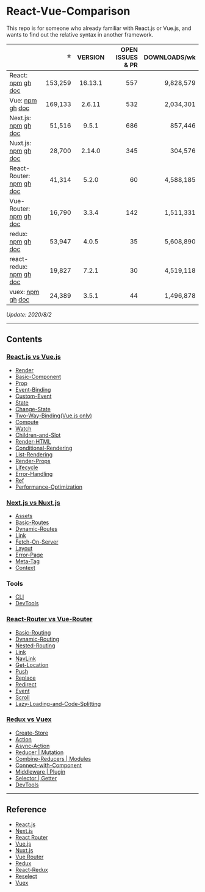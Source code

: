 # React-Vue-Comparison


This repo is for someone who already familiar with React.js or Vue.js, and wants to find out the relative syntax in another framework.

 |  | ⭐️ | VERSION | OPEN ISSUES & PR | DOWNLOADS/wk | 
 | :--- | ---: | :---: | ---: | ---: | 
 | React: [npm](https://www.npmjs.com/package/react) [gh](https://github.com/facebook/react) [doc](https://reactjs.org/docs/getting-started.html) | 153,259 | 16.13.1 | 557 | 9,828,579
Vue: [npm](https://www.npmjs.com/package/vue) [gh](https://github.com/vuejs/vue) [doc](https://vuejs.org/v2/guide/l) | 169,133 | 2.6.11 | 532 | 2,034,301
Next.js: [npm](https://www.npmjs.com/package/next) [gh](https://github.com/vercel/next.js) [doc](https://nextjs.org/docs/getting-started) | 51,516 | 9.5.1 | 686 | 857,446
Nuxt.js: [npm](https://www.npmjs.com/package/nuxt) [gh](https://github.com/nuxt/nuxt.js) [doc](https://nuxtjs.org/guide) | 28,700 | 2.14.0 | 345 | 304,576
React-Router: [npm](https://www.npmjs.com/package/react-router) [gh](https://github.com/ReactTraining/react-router) [doc](https://reacttraining.com/react-router/web/guides/quick-start) | 41,314 | 5.2.0 | 60 | 4,588,185
Vue-Router: [npm](https://www.npmjs.com/package/vue-router) [gh](https://github.com/vuejs/vue-router) [doc](https://router.vuejs.org/guide) | 16,790 | 3.3.4 | 142 | 1,511,331
redux: [npm](https://www.npmjs.com/package/redux) [gh](https://github.com/reduxjs/redux) [doc](https://redux.js.org/introduction/getting-started) | 53,947 | 4.0.5 | 35 | 5,608,890
react-redux: [npm](https://www.npmjs.com/package/react-redux) [gh](https://github.com/reduxjs/react-redux) [doc](https://react-redux.js.org/introduction/quick-start) | 19,827 | 7.2.1 | 30 | 4,519,118
vuex: [npm](https://www.npmjs.com/package/vuex) [gh](https://github.com/vuejs/vuex) [doc](https://vuex.vuejs.org/guide/) | 24,389 | 3.5.1 | 44 | 1,496,878 | 


_Update: 2020/8/2_


---

## Contents

### [React.js vs Vue.js](/CORE.md)


 - [Render](/CORE.md#render)
 - [Basic-Component](/CORE.md#basic-component)
 - [Prop](/CORE.md#prop)
 - [Event-Binding](/CORE.md#event-binding)
 - [Custom-Event](/CORE.md#custom-event)
 - [State](/CORE.md#state)
 - [Change-State](/CORE.md#change-state)
 - [Two-Way-Binding(Vue.js only)](/CORE.md#two-way-binding)
 - [Compute](/CORE.md#compute)
 - [Watch](/CORE.md#watch)
 - [Children-and-Slot](/CORE.md#children-and-slot)
 - [Render-HTML](/CORE.md#render-html)
 - [Conditional-Rendering](/CORE.md#conditional-rendering)
 - [List-Rendering](/CORE.md#list-rendering)
 - [Render-Props](/CORE.md#render-props)
 - [Lifecycle](/CORE.md#lifecycle)
 - [Error-Handling](/CORE.md#error-handling)
 - [Ref](/CORE.md#ref)
 - [Performance-Optimization](/CORE.md#performance-optimization)

### [Next.js vs Nuxt.js](/SSR.md)


 - [Assets](/SSR.md#assets)
 - [Basic-Routes](/SSR.md#basic-routes)
 - [Dynamic-Routes](/SSR.md#dynamic-routes)
 - [Link](/SSR.md#link)
 - [Fetch-On-Server](/SSR.md#fetch-on-server)
 - [Layout](/SSR.md#layout)
 - [Error-Page](/SSR.md#error-page)
 - [Meta-Tag](/SSR.md#meta-tag)
 - [Context](/SSR.md#context)

### Tools


 - [CLI](/CLI.md)
 - [DevTools](/DevTools.md)

### [React-Router vs Vue-Router](/ROUTER.md)


 - [Basic-Routing](/ROUTER.md#Basic-Routing)
 - [Dynamic-Routing](/ROUTER.md#Dynamic-Routing)
 - [Nested-Routing](/ROUTER.md#Nested-Routing)
 - [Link](/ROUTER.md#Link)
 - [NavLink](/ROUTER.md#NavLink)
 - [Get-Location](/ROUTER.md#Get-Location)
 - [Push](/ROUTER.md#Push)
 - [Replace](/ROUTER.md#Replace)
 - [Redirect](/ROUTER.md#Redirect)
 - [Event](/ROUTER.md#Event)
 - [Scroll](/ROUTER.md#Scroll)
 - [Lazy-Loading-and-Code-Splitting](/ROUTER.md#Lazy-Loading-and-Code-Splitting)

### [Redux vs Vuex](/STATE_MANAGEMENT.md)


 - [Create-Store](/STATE_MANAGEMENT.md#Create-Store)
 - [Action](/STATE_MANAGEMENT.md#Action)
 - [Async-Action](/STATE_MANAGEMENT.md#Async-Action)
 - [Reducer | Mutation](/STATE_MANAGEMENT.md#Reducer-or-Mutation)
 - [Combine-Reducers | Modules](/STATE_MANAGEMENT.md#Combine-Reducers-or-Modules)
 - [Connect-with-Component](/STATE_MANAGEMENT.md#Connect-with-Component)
 - [Middleware | Plugin](/STATE_MANAGEMENT.md#Middleware-or-Plugin)
 - [Selector | Getter](/STATE_MANAGEMENT.md#Selector-or-Getter)
 - [DevTools](/STATE_MANAGEMENT.md#DevTools)


---

## Reference


 - [React.js](https://reactjs.org/docs/getting-started.html)
 - [Next.js](https://nextjs.org/docs/getting-started)
 - [React Router](https://reacttraining.com/react-router/web/guides/quick-start)
 - [Vue.js](https://vuejs.org/v2/guide/#Getting-Started)
 - [Nuxt.js](https://nuxtjs.org/guide/installation)
 - [Vue Router](https://router.vuejs.org/guide/)
 - [Redux](https://redux.js.org/introduction/getting-started)
 - [React-Redux](https://react-redux.js.org/introduction/quick-start)
 - [Reselect](https://github.com/reduxjs/reselect)
 - [Vuex](https://vuex.vuejs.org/guide/)

